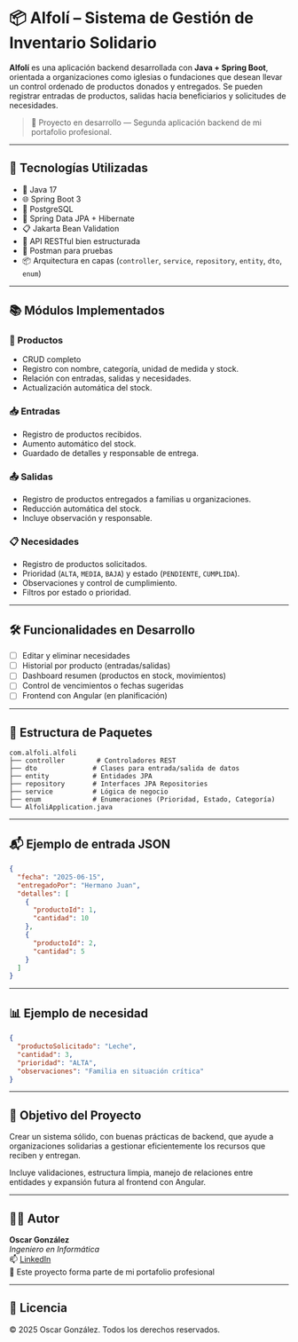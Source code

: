 # 📦 Alfolí – Sistema de Gestión de Inventario Solidario

**Alfolí** es una aplicación backend desarrollada con **Java + Spring Boot**, orientada a organizaciones como iglesias o fundaciones que desean llevar un control ordenado de productos donados y entregados. Se pueden registrar entradas de productos, salidas hacia beneficiarios y solicitudes de necesidades.

> 🎯 Proyecto en desarrollo — Segunda aplicación backend de mi portafolio profesional.

---

## 🚀 Tecnologías Utilizadas

- 🧠 Java 17
- 🌐 Spring Boot 3
- 💾 PostgreSQL
- 🧩 Spring Data JPA + Hibernate
- 📋 Jakarta Bean Validation
- 🔁 API RESTful bien estructurada
- 🧪 Postman para pruebas
- 📦 Arquitectura en capas (`controller`, `service`, `repository`, `entity`, `dto`, `enum`)

---

## 📚 Módulos Implementados

### 🛒 Productos
- CRUD completo
- Registro con nombre, categoría, unidad de medida y stock.
- Relación con entradas, salidas y necesidades.
- Actualización automática del stock.

### 📥 Entradas
- Registro de productos recibidos.
- Aumento automático del stock.
- Guardado de detalles y responsable de entrega.

### 📤 Salidas
- Registro de productos entregados a familias u organizaciones.
- Reducción automática del stock.
- Incluye observación y responsable.

### 📋 Necesidades
- Registro de productos solicitados.
- Prioridad (`ALTA`, `MEDIA`, `BAJA`) y estado (`PENDIENTE`, `CUMPLIDA`).
- Observaciones y control de cumplimiento.
- Filtros por estado o prioridad.

---

## 🛠️ Funcionalidades en Desarrollo

- [ ] Editar y eliminar necesidades
- [ ] Historial por producto (entradas/salidas)
- [ ] Dashboard resumen (productos en stock, movimientos)
- [ ] Control de vencimientos o fechas sugeridas
- [ ] Frontend con Angular (en planificación)

---

## 🧭 Estructura de Paquetes

```
com.alfoli.alfoli
├── controller        # Controladores REST
├── dto              # Clases para entrada/salida de datos
├── entity           # Entidades JPA
├── repository       # Interfaces JPA Repositories
├── service          # Lógica de negocio
├── enum             # Enumeraciones (Prioridad, Estado, Categoría)
└── AlfoliApplication.java
```

---

## 📬 Ejemplo de entrada JSON

```json
{
  "fecha": "2025-06-15",
  "entregadoPor": "Hermano Juan",
  "detalles": [
    {
      "productoId": 1,
      "cantidad": 10
    },
    {
      "productoId": 2,
      "cantidad": 5
    }
  ]
}
```

---

## 📊 Ejemplo de necesidad

```json
{
  "productoSolicitado": "Leche",
  "cantidad": 3,
  "prioridad": "ALTA",
  "observaciones": "Familia en situación crítica"
}
```

---

## 🎯 Objetivo del Proyecto

Crear un sistema sólido, con buenas prácticas de backend, que ayude a organizaciones solidarias a gestionar eficientemente los recursos que reciben y entregan.

Incluye validaciones, estructura limpia, manejo de relaciones entre entidades y expansión futura al frontend con Angular.

---

## 👨‍💻 Autor

**Oscar González**  
_Ingeniero en Informática_  
📫 [LinkedIn](www.linkedin.com/in/oscar-ignacio-gonzalez-gonzalez-911369171)  
📁 Este proyecto forma parte de mi portafolio profesional

---

## 🧠 Licencia

© 2025 Oscar González. Todos los derechos reservados.
